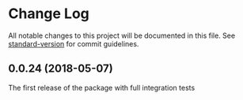# Change Log

All notable changes to this project will be documented in this file. See [standard-version](https://github.com/conventional-changelog/standard-version) for commit guidelines.

<a name="0.0.24"></a>
## 0.0.24 (2018-05-07)

The first release of the package with full integration tests

